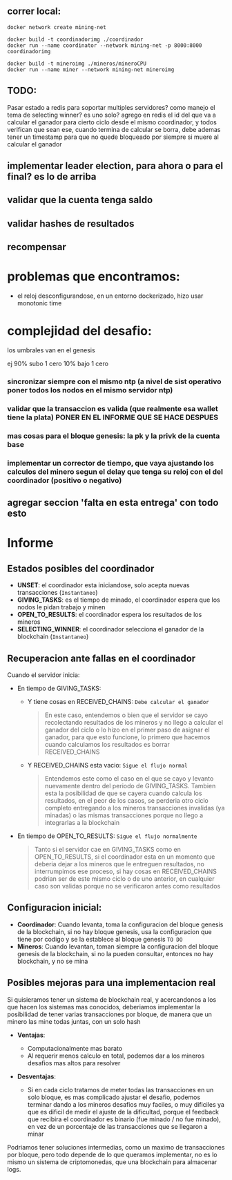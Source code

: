 ## correr local:
```
docker network create mining-net 

docker build -t coordinadorimg ./coordinador
docker run --name coordinator --network mining-net -p 8000:8000 coordinadorimg

docker build -t mineroimg ./mineros/mineroCPU
docker run --name miner --network mining-net mineroimg
```

## TODO:
Pasar estado a redis para soportar multiples servidores?
como manejo el tema de selecting winner? es uno solo? agrego en redis el id del que va a calcular el ganador para cierto ciclo desde el mismo coordinador, y todos verifican que sean ese, cuando termina de calcular se borra, debe ademas tener un timestamp para que no quede bloqueado por siempre si muere al calcular el ganador
## implementar leader election, para ahora o para el final? es lo de arriba

## validar que la cuenta tenga saldo

## validar hashes de resultados

## recompensar


# problemas que encontramos:
- el reloj desconfigurandose, en un entorno dockerizado, hizo usar monotonic time

# complejidad del desafio:
los umbrales van en el genesis

ej
90% subo 1 cero
10% bajo 1 cero


### sincronizar siempre con el mismo ntp (a nivel de sist operativo poner todos los nodos en el mismo servidor ntp)

### validar que la transaccion es valida (que realmente esa wallet tiene la plata) PONER EN EL INFORME QUE SE HACE DESPUES

### mas cosas para el bloque genesis: la pk y la privk de la cuenta base

### implementar un corrector de tiempo, que vaya ajustando los calculos del minero segun el delay que tenga su reloj con el del coordinador (positivo o negativo)

## agregar seccion 'falta en esta entrega' con todo esto


# Informe

## Estados posibles del coordinador
- **UNSET**: el coordinador esta iniciandose, solo acepta nuevas transacciones (`Instantaneo`)
- **GIVING_TASKS**: es el tiempo de minado, el coordinador espera que los nodos le pidan trabajo y minen
- **OPEN_TO_RESULTS**: el coordinador espera los resultados de los mineros
- **SELECTING_WINNER**: el coordinador selecciona el ganador de la blockchain (`Instantaneo`)

## Recuperacion ante fallas en el coordinador
Cuando el servidor inicia:
- En tiempo de GIVING_TASKS:
    - Y tiene cosas en RECEIVED_CHAINS:
    `Debe calcular el ganador`
        > En este caso, entendemos o bien que el servidor se cayo recolectando resultados de los mineros y no llego a calcular el ganador del ciclo o lo hizo en el primer paso de asignar el ganador, para que esto funcione, lo primero que hacemos cuando calculamos los resultados es borrar RECEIVED_CHAINS
    - Y RECEIVED_CHAINS esta vacio:
    `Sigue el flujo normal`
        > Entendemos este como el caso en el que se cayo y levanto nuevamente dentro del periodo de GIVING_TASKS. Tambien esta la posibilidad de que se cayera cuando calcula los resultados, en el peor de los casos, se perderia otro ciclo completo entregando a los mineros transacciones invalidas (ya minadas) o las mismas transacciones porque no llego a integrarlas a la blockchain
    
- En tiempo de OPEN_TO_RESULTS:
`Sigue el flujo normalmente`
    > Tanto si el servidor cae en GIVING_TASKS como en OPEN_TO_RESULTS, si el coordinador esta en un momento que deberia dejar a los mineros que le entreguen resultados, no interrumpimos ese proceso, si hay cosas en RECEIVED_CHAINS podrian ser de este mismo ciclo o de uno anterior, en cualquier caso son validas porque no se verificaron antes como resultados

## Configuracion inicial:
- **Coordinador**: Cuando levanta, toma la configuracion del bloque genesis de la blockchain, si no hay bloque genesis, usa la configuracion que tiene por codigo y se la establece al bloque genesis `TO DO`
- **Mineros**: Cuando levantan, toman siempre la configuracion del bloque genesis de la blockchain, si no la pueden consultar, entonces no hay blockchain, y no se mina

## Posibles mejoras para una implementacion real
Si quisieramos tener un sistema de blockchain real, y acercandonos a los que hacen los sistemas mas conocidos, deberiamos implementar la posibilidad de tener varias transacciones por bloque, de manera que un minero las mine todas juntas, con un solo hash
- **Ventajas**:
    - Computacionalmente mas barato
    - Al requerir menos calculo en total, podemos dar a los mineros desafios mas altos para resolver

- **Desventajas**:
    - Si en cada ciclo tratamos de meter todas las transacciones en un solo bloque, es mas complicado ajustar el desafio, podemos terminar dando a los mineros desafios muy faciles, o muy dificiles ya que es dificil de medir el ajuste de la dificultad, porque el feedback que recibira el coordinador es binario (fue minado / no fue minado), en vez de un porcentaje de las transacciones que se llegaron a minar

Podriamos tener soluciones intermedias, como un maximo de transacciones por bloque, pero todo depende de lo que queramos implementar, no es lo mismo un sistema de criptomonedas, que una blockchain para almacenar logs.